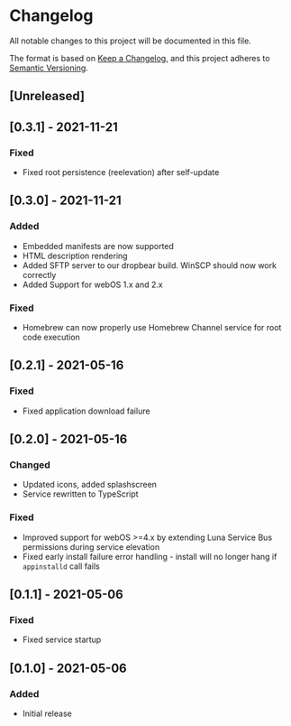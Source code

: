 # Changelog
All notable changes to this project will be documented in this file.

The format is based on [Keep a Changelog](https://keepachangelog.com/en/1.0.0/),
and this project adheres to [Semantic Versioning](https://semver.org/spec/v2.0.0.html).

## [Unreleased]

## [0.3.1] - 2021-11-21
### Fixed
- Fixed root persistence (reelevation) after self-update

## [0.3.0] - 2021-11-21
### Added
- Embedded manifests are now supported
- HTML description rendering
- Added SFTP server to our dropbear build. WinSCP should now work correctly
- Added Support for webOS 1.x and 2.x

### Fixed
- Homebrew can now properly use Homebrew Channel service for root code execution

## [0.2.1] - 2021-05-16
### Fixed
- Fixed application download failure

## [0.2.0] - 2021-05-16
### Changed
- Updated icons, added splashscreen
- Service rewritten to TypeScript

### Fixed
- Improved support for webOS >=4.x by extending Luna Service Bus permissions
  during service elevation
- Fixed early install failure error handling - install will no longer hang if
  `appinstalld` call fails

## [0.1.1] - 2021-05-06
### Fixed
- Fixed service startup

## [0.1.0] - 2021-05-06
### Added
- Initial release
